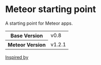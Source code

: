# Meteor starting point
A starting point for Meteor apps.

<table>
  <tbody>
    <tr>
      <th>Base Version</th>
      <td>v0.8</td>
    </tr>
    <tr>
      <th>Meteor Version</th>
      <td>v1.2.1</td>
    </tr>
  </tbody>
</table>

[Inspired by](http://themeteorchef.com/base)
